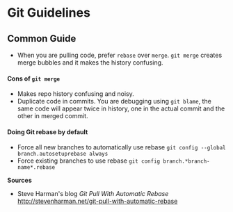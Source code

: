 # Git Guidelines

## Common Guide
- When you are pulling code, prefer `rebase` over `merge`. `git merge` creates
merge bubbles and it makes the history confusing.

#### Cons of `git merge`
- Makes repo history confusing and noisy.
- Duplicate code in commits. You are debugging using `git blame`, the same code
will appear twice in history, one in the actual commit and the other in merged
commit.

#### Doing Git rebase by default
- Force all new branches to automatically use rebase `git config --global branch.autosetuprebase always`
- Force existing branches to use rebase `git config branch.*branch-name*.rebase`

**Sources**
- Steve Harman's blog _Git Pull With Automatic Rebase_ http://stevenharman.net/git-pull-with-automatic-rebase

